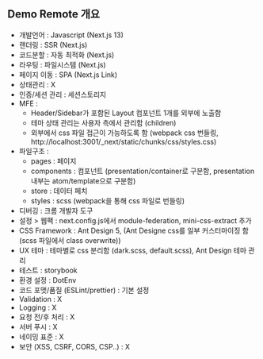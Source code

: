 ## Demo Remote 개요

- 개발언어 : Javascript (Next.js 13)
- 랜더링 : SSR (Next.js)
- 코드분할 : 자동 최적화 (Next.js)
- 라우팅 : 파일시스템 (Next.js)
- 페이지 이동 : SPA (Next.js Link)
- 상태관리 : X
- 인증/세션 관리 : 세션스토리지
- MFE :
  - Header/Sidebar가 포함된 Layout 컴포넌트 1개를 외부에 노출함
  - 테마 상태 관리는 사용자 측에서 관리함 (<Layout darkTheme={} setDarkTheme={}>children</Layout>)
  - 외부에서 css 파일 접근이 가능하도록 함 (webpack css 번들링, http://localhost:3001/\_next/static/chunks/css/styles.css)
- 파일구조 :
  - pages : 페이지
  - components : 컴포넌트 (presentation/container로 구분함, presentation 내부는 atom/template으로 구분함)
  - store : 데이터 페치
  - styles : scss (webpack을 통해 css 파일로 번들링)
- 디버깅 : 크롬 개발자 도구
- 설정 > 웹팩 : next.config.js에서 module-federation, mini-css-extract 추가
- CSS Framework : Ant Design 5, (Ant Designe css를 일부 커스터마이징 함 (scss 파일에서 class overwrite))
- UX 테마 : 테마별로 css 분리함 (dark.scss, default.scss), Ant Design 테마 관리
- 테스트 : storybook
- 환경 설정 : DotEnv
- 코드 포맷/품질 (ESLint/prettier) : 기본 설정
- Validation : X
- Logging : X
- 요청 전/후 처리 : X
- 서버 푸시 : X
- 네이밍 표준 : X
- 보안 (XSS, CSRF, CORS, CSP..) : X
